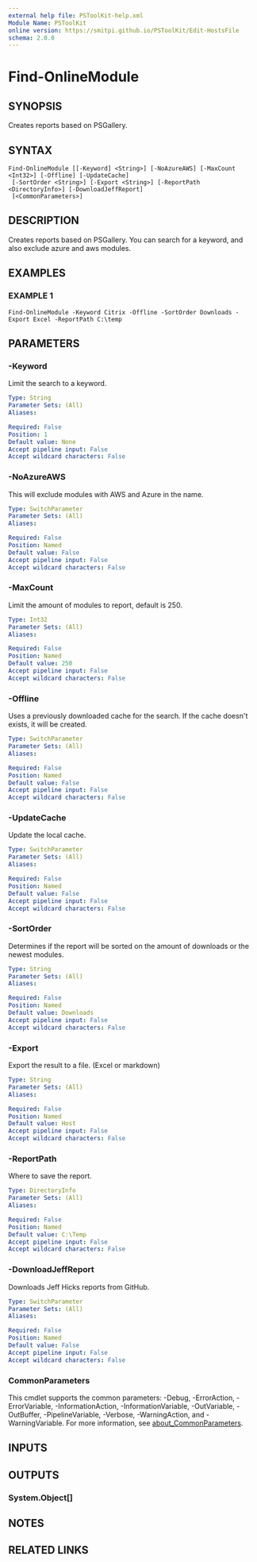 ```yaml
---
external help file: PSToolKit-help.xml
Module Name: PSToolKit
online version: https://smitpi.github.io/PSToolKit/Edit-HostsFile
schema: 2.0.0
---
```


# Find-OnlineModule

## SYNOPSIS
Creates reports based on PSGallery.

## SYNTAX

```
Find-OnlineModule [[-Keyword] <String>] [-NoAzureAWS] [-MaxCount <Int32>] [-Offline] [-UpdateCache]
 [-SortOrder <String>] [-Export <String>] [-ReportPath <DirectoryInfo>] [-DownloadJeffReport]
 [<CommonParameters>]
```

## DESCRIPTION
Creates reports based on PSGallery.
You can search for a keyword, and also exclude azure and aws modules.

## EXAMPLES

### EXAMPLE 1
```
Find-OnlineModule -Keyword Citrix -Offline -SortOrder Downloads -Export Excel -ReportPath C:\temp
```

## PARAMETERS

### -Keyword
Limit the search to a keyword.

```yaml
Type: String
Parameter Sets: (All)
Aliases:

Required: False
Position: 1
Default value: None
Accept pipeline input: False
Accept wildcard characters: False
```

### -NoAzureAWS
This will exclude modules with AWS and Azure in the name.

```yaml
Type: SwitchParameter
Parameter Sets: (All)
Aliases:

Required: False
Position: Named
Default value: False
Accept pipeline input: False
Accept wildcard characters: False
```

### -MaxCount
Limit the amount of modules to report, default is 250.

```yaml
Type: Int32
Parameter Sets: (All)
Aliases:

Required: False
Position: Named
Default value: 250
Accept pipeline input: False
Accept wildcard characters: False
```

### -Offline
Uses a previously downloaded cache for the search.
If the cache doesn't exists, it will be created.

```yaml
Type: SwitchParameter
Parameter Sets: (All)
Aliases:

Required: False
Position: Named
Default value: False
Accept pipeline input: False
Accept wildcard characters: False
```

### -UpdateCache
Update the local cache.

```yaml
Type: SwitchParameter
Parameter Sets: (All)
Aliases:

Required: False
Position: Named
Default value: False
Accept pipeline input: False
Accept wildcard characters: False
```

### -SortOrder
Determines if the report will be sorted on the amount of downloads or the newest modules.

```yaml
Type: String
Parameter Sets: (All)
Aliases:

Required: False
Position: Named
Default value: Downloads
Accept pipeline input: False
Accept wildcard characters: False
```

### -Export
Export the result to a file.
(Excel or markdown)

```yaml
Type: String
Parameter Sets: (All)
Aliases:

Required: False
Position: Named
Default value: Host
Accept pipeline input: False
Accept wildcard characters: False
```

### -ReportPath
Where to save the report.

```yaml
Type: DirectoryInfo
Parameter Sets: (All)
Aliases:

Required: False
Position: Named
Default value: C:\Temp
Accept pipeline input: False
Accept wildcard characters: False
```

### -DownloadJeffReport
Downloads Jeff Hicks reports from GitHub.

```yaml
Type: SwitchParameter
Parameter Sets: (All)
Aliases:

Required: False
Position: Named
Default value: False
Accept pipeline input: False
Accept wildcard characters: False
```

### CommonParameters
This cmdlet supports the common parameters: -Debug, -ErrorAction, -ErrorVariable, -InformationAction, -InformationVariable, -OutVariable, -OutBuffer, -PipelineVariable, -Verbose, -WarningAction, and -WarningVariable. For more information, see [about_CommonParameters](http://go.microsoft.com/fwlink/?LinkID=113216).

## INPUTS

## OUTPUTS

### System.Object[]
## NOTES

## RELATED LINKS
